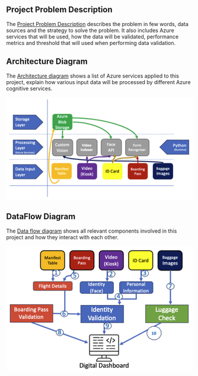 ## Project Problem Description
The [Project Problem Description](https://github.com/rodolfocorreasp/Automated_Passenger_Boarding_Kiosk/blob/main/step_1/Project%20Problem%20Description.pdf) describes the problem in few words, data sources and the strategy to solve the problem. It also includes Azure services that will be used, how the data will be validated, performance metrics and threshold that will used when performing data validation.

## Architecture Diagram
The [Architecture diagram](https://github.com/rodolfocorreasp/Automated_Passenger_Boarding_Kiosk/blob/main/step_1/Architecture%20Diagram.pdf) shows a list of Azure services applied to this project, explain how various input data will be processed by different Azure cognitive services.

![best](https://github.com/rodolfocorreasp/Automated_Passenger_Boarding_Kiosk/blob/main/step_1/Architecture%20Diagram.png)

## DataFlow Diagram
The [Data flow diagram](https://github.com/rodolfocorreasp/Automated_Passenger_Boarding_Kiosk/blob/main/step_1/Data%20Flow%20Diagram.pdf) shows all relevant components involved in this project and how they interact with each other.

![best](https://github.com/rodolfocorreasp/Automated_Passenger_Boarding_Kiosk/blob/main/step_1/Data%20Flow%20Diagram.png)
